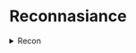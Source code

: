 # Reconnasiance
<details>
* -f switch do not fragment, -l buffer size
  <summary>Recon</summary>


  ```console
foo@bar:~$ Ping host -f -l 1300
  ```
</details>
